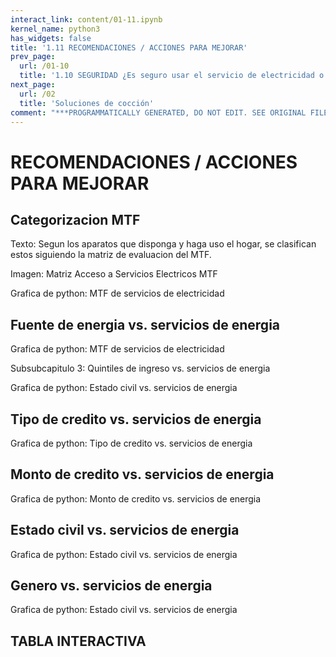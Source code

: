 ```yaml
---
interact_link: content/01-11.ipynb
kernel_name: python3
has_widgets: false
title: '1.11 RECOMENDACIONES / ACCIONES PARA MEJORAR'
prev_page:
  url: /01-10
  title: '1.10 SEGURIDAD ¿Es seguro usar el servicio de electricidad o está el hogar arriesgando su salud?'
next_page:
  url: /02
  title: 'Soluciones de cocción'
comment: "***PROGRAMMATICALLY GENERATED, DO NOT EDIT. SEE ORIGINAL FILES IN /content***"
---
```


# RECOMENDACIONES / ACCIONES PARA MEJORAR


## Categorizacion MTF
 
Texto: Segun los aparatos que disponga y haga uso el hogar, se clasifican estos siguiendo la matriz de evaluacion del MTF. 
 
Imagen: Matriz Acceso a Servicios Electricos MTF
 
Grafica de python: MTF de servicios de electricidad
 
## Fuente de energia vs. servicios de energia
 
Grafica de python: MTF de servicios de electricidad
 
Subsubcapitulo 3: Quintiles de ingreso vs. servicios de energia
 
Grafica de python: Estado civil vs. servicios de energia
 
## Tipo de credito vs. servicios de energia
 
Grafica de python: Tipo de credito vs. servicios de energia
 
## Monto de credito vs. servicios de energia
 
Grafica de python:  Monto de credito vs. servicios de energia
 
## Estado civil vs. servicios de energia
 
Grafica de python: Estado civil vs. servicios de energia
 
## Genero vs. servicios de energia
 
Grafica de python: Estado civil vs. servicios de energia

##  TABLA INTERACTIVA

